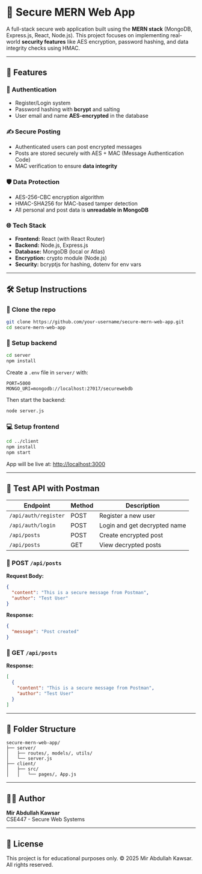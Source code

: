 # 🔐 Secure MERN Web App

A full-stack secure web application built using the **MERN stack** (MongoDB, Express.js, React, Node.js). This project focuses on implementing real-world **security features** like AES encryption, password hashing, and data integrity checks using HMAC.

---

## 🚀 Features

### 🔐 Authentication
- Register/Login system
- Password hashing with **bcrypt** and salting
- User email and name **AES-encrypted** in the database

### ✍️ Secure Posting
- Authenticated users can post encrypted messages
- Posts are stored securely with AES + MAC (Message Authentication Code)
- MAC verification to ensure **data integrity**

### 🛡️ Data Protection
- AES-256-CBC encryption algorithm
- HMAC-SHA256 for MAC-based tamper detection
- All personal and post data is **unreadable in MongoDB**

### 🌐 Tech Stack
- **Frontend:** React (with React Router)
- **Backend:** Node.js, Express.js
- **Database:** MongoDB (local or Atlas)
- **Encryption:** crypto module (Node.js)
- **Security:** bcryptjs for hashing, dotenv for env vars

---

## 🛠️ Setup Instructions

### 📁 Clone the repo
```bash
git clone https://github.com/your-username/secure-mern-web-app.git
cd secure-mern-web-app
```

### 🔧 Setup backend
```bash
cd server
npm install
```
Create a `.env` file in `server/` with:
```env
PORT=5000
MONGO_URI=mongodb://localhost:27017/securewebdb
```
Then start the backend:
```bash
node server.js
```

### 💻 Setup frontend
```bash
cd ../client
npm install
npm start
```

App will be live at: [http://localhost:3000](http://localhost:3000)

---

## 🧪 Test API with Postman
| Endpoint | Method | Description |
|----------|--------|-------------|
| `/api/auth/register` | POST | Register a new user |
| `/api/auth/login` | POST | Login and get decrypted name |
| `/api/posts` | POST | Create encrypted post |
| `/api/posts` | GET | View decrypted posts |

### 🔐 POST `/api/posts`
**Request Body:**
```json
{
  "content": "This is a secure message from Postman",
  "author": "Test User"
}
```
**Response:**
```json
{
  "message": "Post created"
}
```

### 📄 GET `/api/posts`
**Response:**
```json
[
  {
    "content": "This is a secure message from Postman",
    "author": "Test User"
  }
]
```


---

## 📂 Folder Structure
```
secure-mern-web-app/
├── server/
│   ├── routes/, models/, utils/
│   └── server.js
├── client/
│   ├── src/
│   │   └── pages/, App.js
```

---

## 👨‍💻 Author
**Mir Abdullah Kawsar**  
CSE447 - Secure Web Systems

---

## 📜 License
This project is for educational purposes only.
© 2025 Mir Abdullah Kawsar. All rights reserved.

